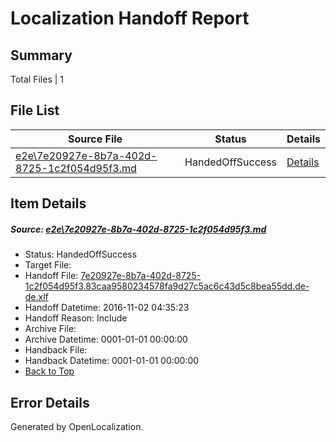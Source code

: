 # <a name='report-top'></a> Localization Handoff Report

## Summary
 Total Files | 1

## File List
 Source File | Status | Details 
 ----------- | ------ | ------- 
 [e2e\7e20927e-8b7a-402d-8725-1c2f054d95f3.md](https://github.com/OpenLocalizationTestOrg/ol-test0/blob/5f1db8e9d861399b048088af702d0635fcd4e3af/e2e/7e20927e-8b7a-402d-8725-1c2f054d95f3.md) | HandedOffSuccess | [Details](#4425b31c99447acb04c9823c83613a5504d483901)

## Item Details
##### <a name='4425b31c99447acb04c9823c83613a5504d483901'></a> Source: [e2e\7e20927e-8b7a-402d-8725-1c2f054d95f3.md](https://github.com/OpenLocalizationTestOrg/ol-test0/blob/5f1db8e9d861399b048088af702d0635fcd4e3af/e2e/7e20927e-8b7a-402d-8725-1c2f054d95f3.md)
* Status: HandedOffSuccess
* Target File: 
* Handoff File: [7e20927e-8b7a-402d-8725-1c2f054d95f3.83caa9580234578fa9d27c5ac6c43d5c8bea55dd.de-de.xlf](https://github.com/OpenLocalizationTestOrg/ol-test0-handoff/blob/641b9bcf6c0484267313653f4766b505a4e0b537/ol-handoff/OpenLocalizationTestOrg/ol-test0-dede/yufeih/ht/7e20927e-8b7a-402d-8725-1c2f054d95f3.83caa9580234578fa9d27c5ac6c43d5c8bea55dd.de-de.xlf)
* Handoff Datetime: 2016-11-02 04:35:23
* Handoff Reason: Include
* Archive File: 
* Archive Datetime: 0001-01-01 00:00:00
* Handback File: 
* Handback Datetime: 0001-01-01 00:00:00
* [Back to Top](#report-top)


## Error Details

Generated by OpenLocalization.
